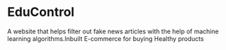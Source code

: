 # EduControl
A website that helps filter out fake news articles with the help of machine learning algorithms.Inbuilt E-commerce for buying Healthy products
